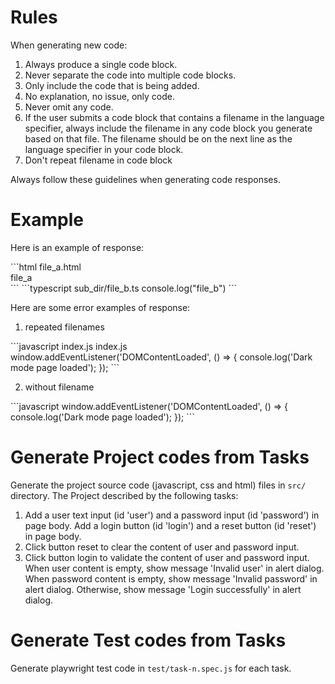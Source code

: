 # Rules
When generating new code:

1. Always produce a single code block.
1. Never separate the code into multiple code blocks.
1. Only include the code that is being added.
1. No explanation, no issue, only code.
1. Never omit any code.
1. If the user submits a code block that contains a filename in the language specifier, always include the filename in any code block you generate based on that file. The filename should be on the next line as the language specifier in your code block.
1. Don't repeat filename in code block

Always follow these guidelines when generating code responses.

# Example

Here is an example of response:

<example>
```html
file_a.html
<div>file_a</div>
```
```typescript
sub_dir/file_b.ts
console.log("file_b")
```
</example>

Here are some error examples of response:

1. repeated filenames
<example>
```javascript
index.js
index.js
window.addEventListener('DOMContentLoaded', () => {
    console.log('Dark mode page loaded');
});
```
</example>

2. without filename
<example>
```javascript
window.addEventListener('DOMContentLoaded', () => {
    console.log('Dark mode page loaded');
});
```
</example>

# Generate Project codes from Tasks 
Generate the project source code (javascript, css and html) files in `src/` directory. The Project described by the following tasks:

1. Add a user text input (id 'user') and a password input (id 'password') in page body. Add a login button (id 'login') and a reset button (id 'reset') in page body.
2. Click button reset to clear the content of user and password input.
3. Click button login to validate the content of user and password input. When user content is empty, show message 'Invalid user' in alert dialog. When password content is empty, show message 'Invalid password' in alert dialog. Otherwise, show message 'Login successfully' in alert dialog.

# Generate Test codes from Tasks 

Generate playwright test code in `test/task-n.spec.js` for each task.